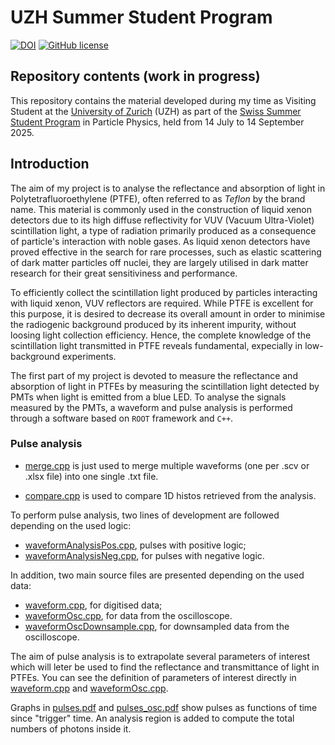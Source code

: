 # UZH Summer Student Program

[![DOI](https://zenodo.org/badge/1024295677.svg)](https://doi.org/10.5281/zenodo.16323819) [![GitHub 
license](https://img.shields.io/github/license/simop07/swiss_summer_student_program)](https://github.com/simop07/swiss_summer_student_program/blob/main/LICENSE)

## Repository contents (work in progress)
This repository contains the material developed during my time as Visiting Student at the [University of Zurich](https://www.uzh.ch/en.html) (UZH) as part of the [Swiss Summer Student Program](https://swiss.sspp.program.phys.ethz.ch/) in Particle Physics, held from 14 July to 14 September 2025.

## Introduction
The aim of my project is to analyse the reflectance and absorption of light in Polytetrafluoroethylene (PTFE), often referred to as _Teflon_ by the brand name. This material is commonly used in the construction of liquid xenon detectors due to its high diffuse reflectivity for VUV (Vacuum Ultra-Violet) scintillation light, a type of radiation primarily produced as a consequence of particle's interaction with noble gases. As liquid xenon detectors have proved effective in the search for rare processes, such as elastic scattering of dark matter particles off nuclei, they are largely utilised in dark matter research for their great sensitiviness and performance.

To efficiently collect the scintillation light produced by particles interacting with liquid xenon, VUV reflectors are required. While PTFE is excellent for this purpose, it is desired to decrease its overall amount in order to minimise the radiogenic background produced by its inherent impurity, without loosing light collection efficiency. Hence, the complete knowledge of the scintillation light transmitted in PTFE reveals fundamental, expecially in low-background experiments.

The first part of my project is devoted to measure the reflectance and absorption of light in PTFEs by measuring the scintillation light detected by PMTs when light is emitted from a blue LED. To analyse the signals measured by the PMTs, a waveform and pulse analysis is performed through a software based on `ROOT` framework and `C++`.

### Pulse analysis
- [merge.cpp](merge.cpp) is just used to merge multiple waveforms (one per .scv or .xlsx file) into one single .txt file.

- [compare.cpp](compare.cpp) is used to compare 1D histos retrieved from the analysis.

To perform pulse analysis, two lines of development are followed depending on the used logic:
- [waveformAnalysisPos.cpp](waveformAnalysisPos.cpp), pulses with positive logic;
- [waveformAnalysisNeg.cpp](waveformAnalysisNeg.cpp), for pulses with negative logic.

In addition, two main source files are presented depending on the used data:
- [waveform.cpp](waveform.cpp), for digitised data;
- [waveformOsc.cpp](waveformOsc.cpp), for data from the oscilloscope.
- [waveformOscDownsample.cpp](waveformOscDownsample.cpp), for downsampled data from the oscilloscope.

The aim of pulse analysis is to extrapolate several parameters of interest which will leter be used to find the reflectance and transmittance of light in PTFEs. You can see the definition of parameters of interest directly in [waveform.cpp](waveform.cpp) and [waveformOsc.cpp](waveformOsc.cpp).

Graphs in [pulses.pdf](plots/pulses.pdf) and [pulses_osc.pdf](plots/pulses_osc.pdf) show pulses as functions of time since "trigger" time. An analysis region is added to compute the total numbers of photons inside it.